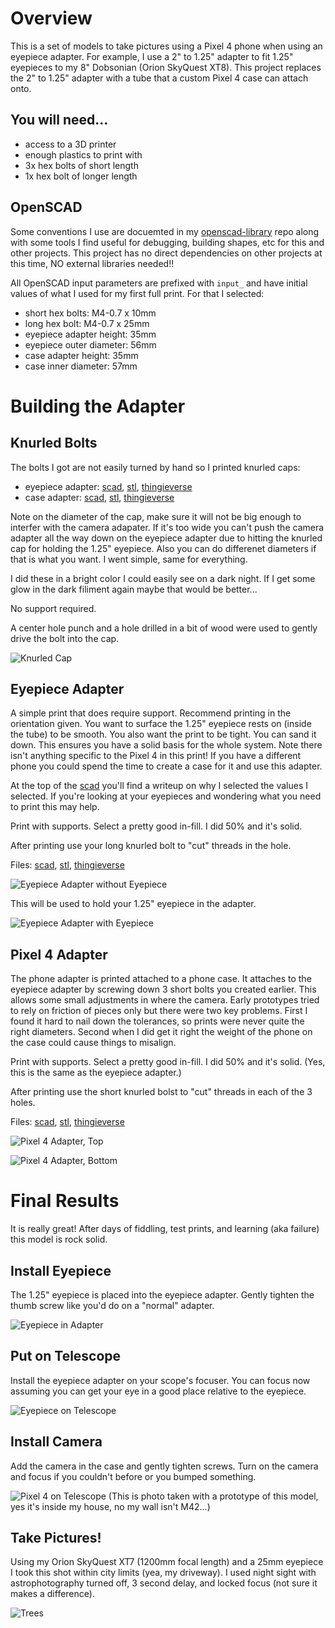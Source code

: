 # Overview

This is a set of models to take pictures using a Pixel 4 phone when using an eyepiece adapter.  For example, I use a 2" to 1.25" adapter to fit 1.25" eyepieces to my 8" Dobsonian (Orion SkyQuest XT8).  This project replaces the 2" to 1.25" adapter with a tube that a custom Pixel 4 case can attach onto.

## You will need...

- access to a 3D printer
- enough plastics to print with
- 3x hex bolts of short length
- 1x hex bolt of longer length

## OpenSCAD

Some conventions I use are docuemted in my [openscad-library](https://github.com/jewzaam/openscad-library) repo along with some tools I find useful for debugging, building shapes, etc for this and other projects.  This project has no direct dependencies on other projects at this time, NO external libraries needed!!

All OpenSCAD input parameters are prefixed with `input_` and have initial values of what I used for my first full print.  For that I selected:
- short hex bolts: M4-0.7 x 10mm
- long hex bolt: M4-0.7 x 25mm
- eyepiece adapter height: 35mm
- eyepiece outer diameter: 56mm
- case adapter height: 35mm
- case inner diameter: 57mm


# Building the Adapter

## Knurled Bolts

The bolts I got are not easily turned by hand so I printed knurled caps:
- eyepiece adapter: [scad](src/knurled-hex-cap.scad), [stl](stl/m4-knurled-cap-shallow.stl), [thingieverse]()
- case adapter: [scad](src/knurled-hex-cap.scad), [stl](stl/m4-knurled-cap.stl), [thingieverse](https://www.thingiverse.com/thing:4716337)

Note on the diameter of the cap, make sure it will not be big enough to interfer with the camera adapater.  If it's too wide you can't push the camera adapter all the way down on the eyepiece adapter due to hitting the knurled cap for holding the 1.25" eyepiece.  Also you can do differenet diameters if that is what you want.  I went simple, same for everything.

I did these in a bright color I could easily see on a dark night.  If I get some glow in the dark filiment again maybe that would be better...

No support required.

A center hole punch and a hole drilled in a bit of wood were used to gently drive the bolt into the cap.

![Knurled Cap](images/knurled-hex-cap.jpg)

## Eyepiece Adapter

A simple print that does require support.  Recommend printing in the orientation given.  You want to surface the 1.25" eyepiece rests on (inside the tube) to be smooth.  You also want the print to be tight.  You can sand it down.  This ensures you have a solid basis for the whole system.  Note there isn't anything specific to the Pixel 4 in this print!  If you have a different phone you could spend the time to create a case for it and use this adapter.

At the top of the [scad](src/telescope-eyepiece-adapter-with-extension.scad) you'll find a writeup on why I selected the values I selected.  If you're looking at your eyepieces and wondering what you need to print this may help.

Print with supports.  Select a pretty good in-fill.  I did 50% and it's solid.

After printing use your long knurled bolt to "cut" threads in the hole.

Files: [scad](src/telescope-eyepiece-adapter-with-extension.scad), [stl](stl/eyepiece-adapter-35mm.stl), [thingieverse]()

![Eyepiece Adapter without Eyepiece](images/eyepiece-adapter-without-eyepiece.jpg)

This will be used to hold your 1.25" eyepiece in the adapter.

![Eyepiece Adapter with Eyepiece](images/eyepiece-adapter-with-eyepiece.jpg)

## Pixel 4 Adapter

The phone adapter is printed attached to a phone case.  It attaches to the eyepiece adapter by screwing down 3 short bolts you created earlier.  This allows some small adjustments in where the camera.  Early prototypes tried to rely on friction of pieces only but there were two key problems.  First I found it hard to nail down the tolerances, so prints were never quite the right diameters.  Second when I did get it right the weight of the phone on the case could cause things to misalign.

Print with supports.  Select a pretty good in-fill.  I did 50% and it's solid. (Yes, this is the same as the eyepiece adapter.)

After printing use the short knurled bolst to "cut" threads in each of the 3 holes.

Files: [scad](src/pixel4-eyepiece-adapter.scad), [stl](stl/pixel4-eyepiece-adapter-35mm.stl), [thingieverse]()

![Pixel 4 Adapter, Top](images/pixel4-adapter-top.jpg)

![Pixel 4 Adapter, Bottom](images/pixel4-adapter-bottom.jpg)

# Final Results

It is really great!  After days of fiddling, test prints, and learning (aka failure) this model is rock solid.

## Install Eyepiece

The 1.25" eyepiece is placed into the eyepiece adapter.  Gently tighten the thumb screw like you'd do on a "normal" adapter.

![Eyepiece in Adapter](images/eyepiece-adapter-with-eyepiece.jpg)

## Put on Telescope

Install the eyepiece adapter on your scope's focuser.  You can focus now assuming you can get your eye in a good place relative to the eyepiece.

![Eyepiece on Telescope](images/eyepiece-adapter-on-telescope.jpg)

## Install Camera

Add the camera in the case and gently tighten screws.  Turn on the camera and focus if you couldn't before or you bumped something.

![Pixel 4 on Telescope](images/pixel4-telescope.jpg)
(This is photo taken with a prototype of this model, yes it's inside my house, no my wall isn't M42...)

## Take Pictures!

Using my Orion SkyQuest XT7 (1200mm focal length) and a 25mm eyepiece I took this shot within city limits (yea, my driveway).  I used night sight with astrophotography turned off, 3 second delay, and locked focus (not sure it makes a difference).

![Trees](images/M42.jpg)